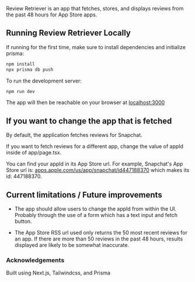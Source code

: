 Review Retriever is an app that fetches, stores, and displays reviews from the past 48 hours for App Store apps.

## Running Review Retriever Locally

If running for the first time, make sure to install dependencies and initialize prisma:

```bash
npm install
npx prisma db push
```

To run the development server:

```bash
npm run dev
```

The app will then be reachable on your browser at [localhost:3000](http://localhost:3000)

## If you want to change the app that is fetched

By default, the application fetches reviews for Snapchat.

If you want to fetch reviews for a different app, change the value of appId inside of app/page.tsx.

You can find your appId in its App Store url. For example, Snapchat's App Store url is: [apps.apple.com/us/app/snapchat/id447188370](https://apps.apple.com/us/app/snapchat/id447188370) which makes its id: 447188370.

## Current limitations / Future improvements

* The app should allow users to change the appId from within the UI. Probably through the use of a form which has a text input and fetch button.

* The App Store RSS url used only returns the 50 most recent reviews for an app. If there are more than 50 reviews in the past 48 hours, results displayed are likely to be somewhat inaccurate.

### Acknowledgements

Built using Next.js, Tailwindcss, and Prisma
